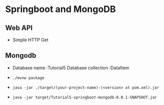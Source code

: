
# Springboot and MongoDB


## Web API
* Simple HTTP Get 

## Mongodb
* Database name :Tutorial5
Database collection :DataItem

* `./mvnw package`
* `java -jar ./target/(your-project-name)-(<version> at pom.xml).jar`
* `java -jar target/Tutorial5-springboot-mongodb-0.0.1-SNAPSHOT.jar `


